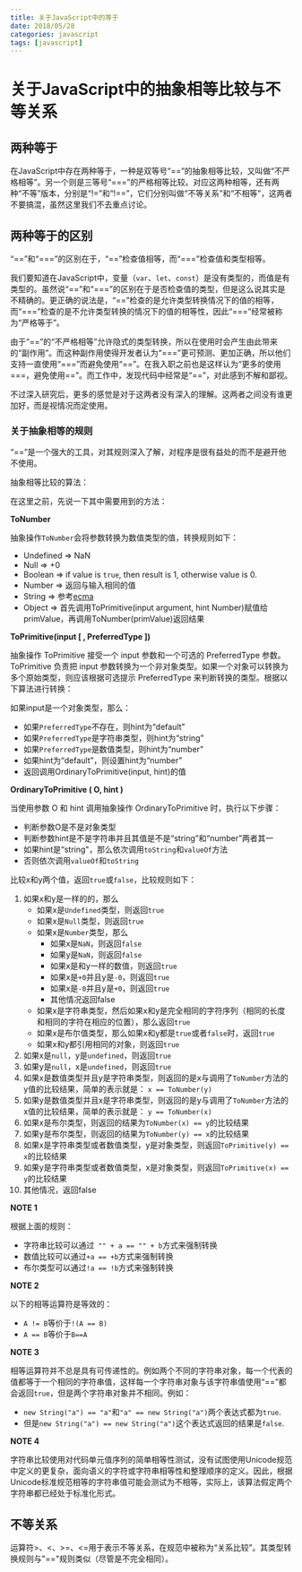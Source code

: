 ```yaml
---
title: 关于JavaScript中的等于
date: 2018/05/28
categories: javascript
tags: [javascript]
---
```


# 关于JavaScript中的抽象相等比较与不等关系

## 两种等于

在JavaScript中存在两种等于，一种是双等号“==”的抽象相等比较，又叫做“不严格相等”。另一个则是三等号“===”的严格相等比较。对应这两种相等，还有两种“不等”版本，分别是“!=”和“!==”，它们分别叫做“不等关系”和“不相等”，这两者不要搞混，虽然这里我们不去重点讨论。

## 两种等于的区别

“==”和“===”的区别在于，“==”检查值相等，而“===”检查值和类型相等。

我们要知道在JavaScript中，变量（`var`、`let`、`const`）是没有类型的，而值是有类型的。虽然说“==”和“===”的区别在于是否检查值的类型，但是这么说其实是不精确的。更正确的说法是，“==”检查的是允许类型转换情况下的值的相等，而“===”检查的是不允许类型转换的情况下的值的相等性，因此“===”经常被称为“严格等于”。

由于“==”的“不严格相等”允许隐式的类型转换，所以在使用时会产生由此带来的“副作用”。而这种副作用使得开发者认为“===”更可预测、更加正确，所以他们支持一直使用“===”而避免使用“==”。在我入职之前也是这样认为“更多的使用===，避免使用==”。而工作中，发现代码中经常是“==”，对此感到不解和鄙视。

不过深入研究后，更多的感觉是对于这两者没有深入的理解。这两者之间没有谁更加好，而是视情况而定使用。

### 关于抽象相等的规则

“==”是一个强大的工具，对其规则深入了解，对程序是很有益处的而不是避开他不使用。

抽象相等比较的算法：

在这里之前，先说一下其中需要用到的方法：

**ToNumber**

抽象操作`ToNumber`会将参数转换为数值类型的值，转换规则如下：

* Undefined => NaN
* Null => +0
* Boolean => if value is `true`, then result is 1, otherwise value is 0.
* Number => 返回与输入相同的值
* String => 参考[ecma](http://www.ecma-international.org/ecma-262/5.1/#sec-9.3.1)
* Object => 首先调用ToPrimitive(input argument, hint Number)赋值给primValue，再调用ToNumber(primValue)返回结果

**ToPrimitive(input [ , PreferredType ])**

抽象操作 ToPrimitive 接受一个 input 参数和一个可选的 PreferredType 参数。ToPrimitive 负责把 input 参数转换为一个非对象类型。如果一个对象可以转换为多个原始类型，则应该根据可选提示 PreferredType 来判断转换的类型。根据以下算法进行转换：

如果input是一个对象类型，那么：

* 如果`PreferredType`不存在，则hint为“default”
* 如果`PreferredType`是字符串类型，则hint为“string”
* 如果`PreferredType`是数值类型，则hint为“number”
* 如果hint为“default”，则设置hint为“number”
* 返回调用OrdinaryToPrimitive(input, hint)的值

**OrdinaryToPrimitive ( O, hint )**

当使用参数 O 和 hint 调用抽象操作 OrdinaryToPrimitive 时，执行以下步骤：

* 判断参数O是不是对象类型
* 判断参数hint是不是字符串并且其值是不是“string”和“number”两者其一
* 如果hint是“string"，那么依次调用`toString`和`valueOf`方法
* 否则依次调用`valueOf`和`toString`


比较x和y两个值，返回`true`或`false`，比较规则如下：

1. 如果x和y是一样的的，那么
    * 如果x是`Undefined`类型，则返回`true`
    * 如果x是`Null`类型，则返回`true`
    * 如果x是`Number`类型，那么
        - 如果x是`NaN`，则返回`false`
        - 如果y是`NaN`，则返回`false`
        - 如果x是和y一样的数值，则返回`true`
        - 如果x是`+0`并且y是`-0`，则返回`true`
        - 如果x是`-0`并且y是`+0`，则返回`true`
        - 其他情况返回false
    * 如果x是字符串类型，然后如果x和y是完全相同的字符序列（相同的长度和相同的字符在相应的位置），那么返回`true`
    * 如果x是布尔值类型，那么如果x和y都是`true`或者`false`时，返回`true`
    * 如果x和y都引用相同的对象，则返回`true`
2. 如果x是`null`，y是`undefined`，则返回`true`
3. 如果y是`null`，x是`undefined`，则返回`true`
4. 如果x是数值类型并且y是字符串类型，则返回的是x与调用了`ToNumber`方法的y值的比较结果，简单的表示就是： `x == ToNumber(y)`
5. 如果y是数值类型并且x是字符串类型，则返回的是y与调用了`ToNumber`方法的x值的比较结果，简单的表示就是： `y == ToNumber(x)`
6. 如果x是布尔类型，则返回的结果为`ToNumber(x) == y`的比较结果
7. 如果y是布尔类型，则返回的结果为`ToNumber(y) == x`的比较结果
8. 如果x是字符串类型或者数值类型，y是对象类型，则返回`ToPrimitive(y) == x`的比较结果
9. 如果y是字符串类型或者数值类型，x是对象类型，则返回`ToPrimitive(x) == y`的比较结果
10. 其他情况，返回false

**NOTE 1**

根据上面的规则：
* 字符串比较可以通过` "" + a == "" + b`方式来强制转换
* 数值比较可以通过`+a == +b`方式来强制转换
* 布尔类型可以通过`!a == !b`方式来强制转换

**NOTE 2**

以下的相等运算符是等效的：

* `A != B`等价于`!(A == B)`
* `A == B`等价于`B==A`

**NOTE 3**

相等运算符并不总是具有可传递性的。例如两个不同的字符串对象，每一个代表的值都等于一个相同的字符串值，这样每一个字符串对象与该字符串值使用“==”都会返回`true`，但是两个字符串对象并不相同。例如：

* `new String("a") == "a"`和`"a" == new String("a")`两个表达式都为`true`.
* 但是`new String("a") == new String("a")`这个表达式返回的结果是`false`.

**NOTE 4**

字符串比较使用对代码单元值序列的简单相等性测试，没有试图使用Unicode规范中定义的更复杂，面向语义的字符或字符串相等性和整理顺序的定义。因此，根据Unicode标准规范相等的字符串值可能会测试为不相等，实际上，该算法假定两个字符串都已经处于标准化形式。

## 不等关系

运算符>、<、>=、<=用于表示不等关系，在规范中被称为“关系比较”。其类型转换规则与"=="规则类似（尽管是不完全相同）。